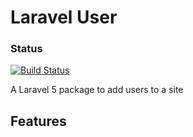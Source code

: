 Laravel User
============

### Status
[![Build Status](https://travis-ci.org/RowlandOti/ooglee-usermodule.svg?branch=master)](https://travis-ci.org/RowlandOti/ooglee-usermodule)

A Laravel 5 package to add users to a site

## Features

